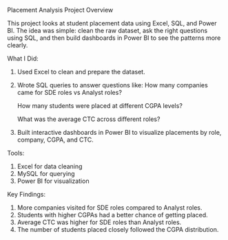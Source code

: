 Placement Analysis Project
Overview

This project looks at student placement data using Excel, SQL, and Power BI. The idea was simple: clean the raw dataset, ask the right questions using SQL, and then build dashboards in Power BI to see the patterns more clearly.

What I Did:
1) Used Excel to clean and prepare the dataset.
   
2) Wrote SQL queries to answer questions like:
     How many companies came for SDE roles vs Analyst roles?

     How many students were placed at different CGPA levels?

     What was the average CTC across different roles?

3) Built interactive dashboards in Power BI to visualize placements by role, company, CGPA, and CTC.

Tools:
1) Excel for data cleaning
2) MySQL for querying
3) Power BI for visualization


Key Findings:

1) More companies visited for SDE roles compared to Analyst roles.
2) Students with higher CGPAs had a better chance of getting placed.
3) Average CTC was higher for SDE roles than Analyst roles.
4) The number of students placed closely followed the CGPA distribution.





